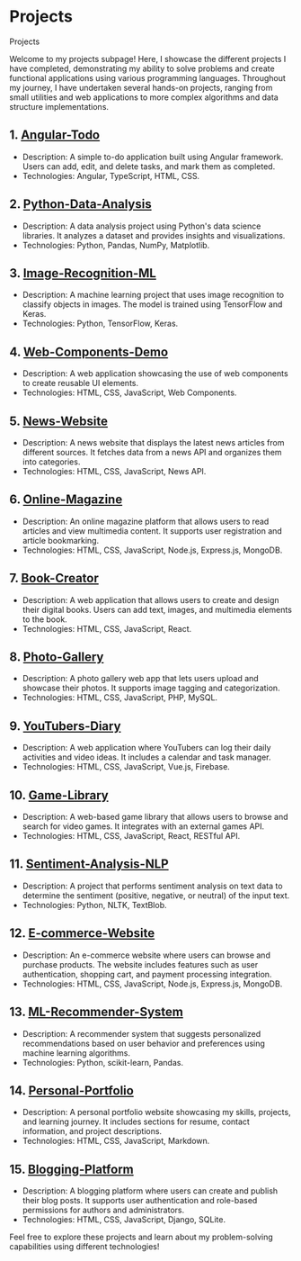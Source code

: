 # Projects
Projects

Welcome to my projects subpage! Here, I showcase the different projects I have completed, demonstrating my ability to solve problems and create functional applications using various programming languages. Throughout my journey, I have undertaken several hands-on projects, ranging from small utilities and web applications to more complex algorithms and data structure implementations.

## 1. [Angular-Todo](https://github.com/users/Eduardoreisboattini/projects/3)

- Description: A simple to-do application built using Angular framework. Users can add, edit, and delete tasks, and mark them as completed.
- Technologies: Angular, TypeScript, HTML, CSS.

## 2. [Python-Data-Analysis](https://github.com/users/Eduardoreisboattini/projects/4)

- Description: A data analysis project using Python's data science libraries. It analyzes a dataset and provides insights and visualizations.
- Technologies: Python, Pandas, NumPy, Matplotlib.

## 3. [Image-Recognition-ML](https://github.com/users/Eduardoreisboattini/projects/5)

- Description: A machine learning project that uses image recognition to classify objects in images. The model is trained using TensorFlow and Keras.
- Technologies: Python, TensorFlow, Keras.

## 4. [Web-Components-Demo](https://github.com/users/Eduardoreisboattini/projects/6)

- Description: A web application showcasing the use of web components to create reusable UI elements.
- Technologies: HTML, CSS, JavaScript, Web Components.

## 5. [News-Website](https://github.com/users/Eduardoreisboattini/projects/8)

- Description: A news website that displays the latest news articles from different sources. It fetches data from a news API and organizes them into categories.
- Technologies: HTML, CSS, JavaScript, News API.

## 6. [Online-Magazine](https://github.com/users/Eduardoreisboattini/projects/9)

- Description: An online magazine platform that allows users to read articles and view multimedia content. It supports user registration and article bookmarking.
- Technologies: HTML, CSS, JavaScript, Node.js, Express.js, MongoDB.

## 7. [Book-Creator](https://github.com/users/Eduardoreisboattini/projects/10)

- Description: A web application that allows users to create and design their digital books. Users can add text, images, and multimedia elements to the book.
- Technologies: HTML, CSS, JavaScript, React.

## 8. [Photo-Gallery](https://github.com/users/Eduardoreisboattini/projects/11)

- Description: A photo gallery web app that lets users upload and showcase their photos. It supports image tagging and categorization.
- Technologies: HTML, CSS, JavaScript, PHP, MySQL.

## 9. [YouTubers-Diary](https://github.com/users/Eduardoreisboattini/projects/12)

- Description: A web application where YouTubers can log their daily activities and video ideas. It includes a calendar and task manager.
- Technologies: HTML, CSS, JavaScript, Vue.js, Firebase.

## 10. [Game-Library](https://github.com/users/Eduardoreisboattini/projects/13)

- Description: A web-based game library that allows users to browse and search for video games. It integrates with an external games API.
- Technologies: HTML, CSS, JavaScript, React, RESTful API.

## 11. [Sentiment-Analysis-NLP](https://github.com/users/Eduardoreisboattini/projects/14)

- Description: A project that performs sentiment analysis on text data to determine the sentiment (positive, negative, or neutral) of the input text.
- Technologies: Python, NLTK, TextBlob.

## 12. [E-commerce-Website](https://github.com/users/Eduardoreisboattini/projects/15)

- Description: An e-commerce website where users can browse and purchase products. The website includes features such as user authentication, shopping cart, and payment processing integration.
- Technologies: HTML, CSS, JavaScript, Node.js, Express.js, MongoDB.

## 13. [ML-Recommender-System](https://github.com/users/Eduardoreisboattini/projects/16)

- Description: A recommender system that suggests personalized recommendations based on user behavior and preferences using machine learning algorithms.
- Technologies: Python, scikit-learn, Pandas.

## 14. [Personal-Portfolio](https://github.com/users/Eduardoreisboattini/projects/17)

- Description: A personal portfolio website showcasing my skills, projects, and learning journey. It includes sections for resume, contact information, and project descriptions.
- Technologies: HTML, CSS, JavaScript, Markdown.

## 15. [Blogging-Platform](https://github.com/users/Eduardoreisboattini/projects/18)

- Description: A blogging platform where users can create and publish their blog posts. It supports user authentication and role-based permissions for authors and administrators.
- Technologies: HTML, CSS, JavaScript, Django, SQLite.

Feel free to explore these projects and learn about my problem-solving capabilities using different technologies!
